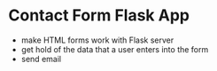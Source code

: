 # Contact Form Flask App
- make HTML forms work with Flask server
- get hold of the data that a user enters into the form
- send email 
